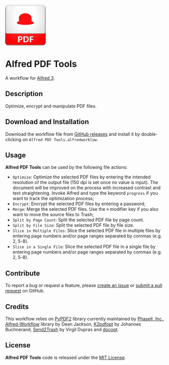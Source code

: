 ![alt text](src/icon.png)

# Alfred PDF Tools

A workflow for [Alfred 3][1].

## Description

Optimize, encrypt and manipulate PDF files.

## Download and Installation

Download the workflow file from [GitHub releases][2] and install it by double-clicking on `Alfred PDF Tools.alfredworklow`.

## Usage

**Alfred PDF Tools** can be used by the following file actions:

* `Optimize`: Optimize the selected PDF files by entering the intended resolution of the output file (150 dpi is set once no value is input). The document will be improved on the process with increased contrast and text straightening. Invoke Alfred and type the keyword `progress` if you want to track the optimization process;
* `Encrypt`: Encrypt the selected PDF files by entering a password;
* `Merge`: Merge the selected PDF files. Use the `⌘` modifier key if you also want to move the source files to Trash;
* `Split by Page Count`: Split the selected PDF file by page count.
* `Split by File Size`: Split the selected PDF file by file size.
* `Slice in Multiple Files`: Slice the selected PDF file in multiple files by entering page numbers and/or page ranges separated by commas (e.g. 2, 5-8).
* `Slice in a Single File`: Slice the selected PDF file in a single file by entering page numbers and/or page ranges separated by commas (e.g. 2, 5-8).

## Contribute

To report a bug or request a feature, please [create an issue][3] or [submit a pull request][4] on GitHub.

## Credits

This workflow relies on [PyPDF2][5] library currently maintained by [Phaseit, Inc.][6], [Alfred-Workflow][7] library by Dean Jackson, [K2pdfopt][8] by Johannes Buchnerand, [Send2Trash][9] by Virgil Dupras and [docopt][10].

## License

**Alfred PDF Tools** code is released under the [MIT License][11].

[1]:http://www.alfredapp.com/
[2]:https://github.com/xilopaint/alfred-pdf-tools/releases/latest
[3]:https://github.com/xilopaint/alfred-pdf-tools/issues
[4]:https://github.com/xilopaint/alfred-pdf-tools/pulls
[5]:https://github.com/mstamy2/PyPDF2
[6]:http://phaseit.net
[7]:https://github.com/deanishe/alfred-workflow
[8]:http://www.willus.com/k2pdfopt/
[9]:https://github.com/hsoft/send2trash
[10]:https://github.com/docopt/docopt
[11]:https://opensource.org/licenses/MIT
